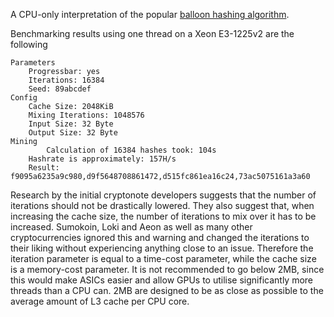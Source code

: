 A CPU-only interpretation of the popular [balloon hashing algorithm](https://crypto.stanford.edu/balloon/).

Benchmarking results using one thread on a Xeon E3-1225v2 are the following
```
Parameters
	Progressbar: yes
	Iterations: 16384
	Seed: 89abcdef
Config
	Cache Size: 2048KiB
	Mixing Iterations: 1048576
	Input Size: 32 Byte
	Output Size: 32 Byte
Mining
        Calculation of 16384 hashes took: 104s                                  
	Hashrate is approximately: 157H/s
	Result: f9095a6235a9c980,d9f5648708861472,d515fc861ea16c24,73ac5075161a3a60
```
Research by the initial cryptonote developers suggests that the number of iterations should not be drastically lowered. They also suggest that, when increasing the cache size, the number of iterations to mix over it has to be increased. Sumokoin, Loki and Aeon as well as many other cryptocurrencies ignored this and warning and changed the iterations to their liking without experiencing anything close to an issue.
Therefore the iteration parameter is equal to a time-cost parameter, while the cache size is a memory-cost parameter. It is not recommended to go below 2MB, since this would make ASICs easier and allow GPUs to utilise significantly more threads than a CPU can. 2MB are designed to be as close as possible to the average amount of L3 cache per CPU core.
